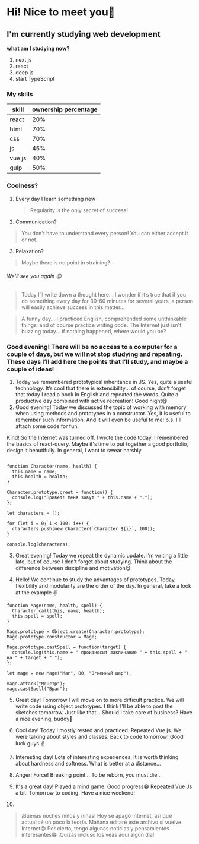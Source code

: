 # Hi! Nice to meet you👋
## I'm currently studying web development

**what am I studying now?**
1. next js
2. react
3. deep js
4. start TypeScript


### **My skills**
|skill|ownership percentage|
|-|--------|
|react|20%|
|html|70%|
|css|70%|
|js|45%|
|vue js|40%|
|gulp|50%|


### Coolness?
1. Every day I learn something new
	> Regularity is the only secret of success!
2. Communication?
  > You don't have to understand every person! You can either accept it or not.
3. Relaxation?
  > Maybe there is no point in straining?


###### We'll see you again 😉

> Today I’ll write down a thought here... I wonder if it’s true that if you do something every day for 30-60 minutes for several years, a person will easily achieve success in this matter...

> A funny day... I practiced English, comprehended some unthinkable things, and of course practice writing code. The Internet just isn't buzzing today... if nothing happened, where would you be?

### Good evening! There will be no access to a computer for a couple of days, but we will not stop studying and repeating. These days I’ll add here the points that I’ll study, and maybe a couple of ideas!
1. Today we remembered prototypical inheritance in JS. Yes, quite a useful technology. It’s cool that there is extensibility... of course, don’t forget that today I read a book in English and repeated the words. Quite a productive day combined with active recreation! Good night😋
2. Good evening! Today we discussed the topic of working with memory when using methods and prototypes in a constructor. Yes, it is useful to remember such information. And
 it will even be useful to me! p.s. I'll attach some code for fun.

Kind! So the Internet was turned off. I wrote the code today. I remembered the basics of react-query. Maybe it's time to put together a good portfolio, design it beautifully. In general, I want to swear harshly
```

function Character(name, health) {
  this.name = name;
  this.health = health;
}

Character.prototype.greet = function() {
  console.log("Привет! Меня зовут " + this.name + ".");
};

let characters = [];

for (let i = 0; i < 100; i++) {
  characters.push(new Character(`Character ${i}`, 100));
}

console.log(characters);
```

3. Great evening! Today we repeat the dynamic update. I’m writing a little late, but of course I don’t forget about studying. Think about the difference between discipline and motivation😋

4. Hello! We continue to study the advantages of prototypes. Today, flexibility and modularity are the order of the day. In general, take a look at the example ✌️

```
function Mage(name, health, spell) {
  Character.call(this, name, health);
  this.spell = spell;
}

Mage.prototype = Object.create(Character.prototype);
Mage.prototype.constructor = Mage;

Mage.prototype.castSpell = function(target) {
  console.log(this.name + " произносит заклинание " + this.spell + " на " + target + ".");
};

let mage = new Mage("Маг", 80, "Огненный шар");

mage.attack("Монстр");  
mage.castSpell("Враг");
```

5. Great day! Tomorrow I will move on to more difficult practice. We will write code using object prototypes. I think I'll be able to post the sketches tomorrow. Just like that... Should I take care of business? Have a nice evening, buddy💪

6. Cool day! Today I mostly rested and practiced. Repeated Vue js. We were talking about styles and classes. Back to code tomorrow! Good luck guys ✌️
7. Interesting day! Lots of interesting experiences. It is worth thinking about hardness and softness. What is better at a distance...
8. Anger! Force! Breaking point... To be reborn, you must die...
9. It's a great day! Played a mind game. Good progress😁 Repeated Vue Js a bit. Tomorrow to coding. Have a nice weekend!
10. 

> ¡Buenas noches niños y niñas! Hoy se apagó Internet, así que actualicé un poco la teoría. Mañana editaré este archivo si vuelve Internet😋 Por cierto, tengo algunas noticias y pensamientos interesantes😁 ¡Quizás incluso los veas aquí algún día!
<!--
**LikeKod/LikeKod** is a ✨ _special_ ✨ repository because its `README.md` (this file) appears on your GitHub profile.

Here are some ideas to get you started:


- 🔭 I’m currently working on ...
- 🌱 I’m currently learning ...
- 👯 I’m looking to collaborate on ...
- 🤔 I’m looking for help with ...
- 💬 Ask me about ...
- 📫 How to reach me: ...
- 😄 Pronouns: ...
- ⚡ Fun fact: ...
-->
